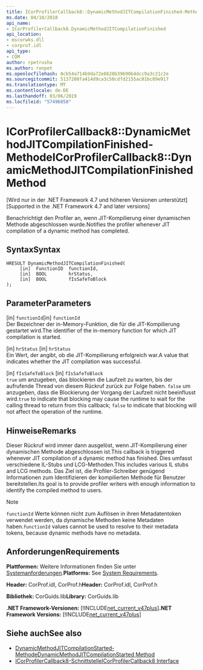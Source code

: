 ```yaml
---
title: ICorProfilerCallback8::DynamicMethodJITCompilationFinished-Methode
ms.date: 04/10/2018
api_name:
- ICorProfilerCallback8.DynamicMethodJITCompilationFinished
api_location:
- mscorwks.dll
- corprof.idl
api_type:
- COM
author: rpetrusha
ms.author: ronpet
ms.openlocfilehash: 0cb54a714b9da72e8620b39690b4dcc9a3c21c2e
ms.sourcegitcommit: 5137208fa414d9ca3c58cdfd2155ac81bc89e917
ms.translationtype: MT
ms.contentlocale: de-DE
ms.lasthandoff: 03/06/2019
ms.locfileid: "57496858"
---
```

# <a name="icorprofilercallback8dynamicmethodjitcompilationfinished-method"></a><span data-ttu-id="60eb9-102">ICorProfilerCallback8::DynamicMethodJITCompilationFinished-Methode</span><span class="sxs-lookup"><span data-stu-id="60eb9-102">ICorProfilerCallback8::DynamicMethodJITCompilationFinished Method</span></span>
<span data-ttu-id="60eb9-103">[Wird nur in der .NET Framework 4.7 und höheren Versionen unterstützt]</span><span class="sxs-lookup"><span data-stu-id="60eb9-103">[Supported in the .NET Framework 4.7 and later versions]</span></span>  
  
<span data-ttu-id="60eb9-104">Benachrichtigt den Profiler an, wenn JIT-Kompilierung einer dynamischen Methode abgeschlossen wurde.</span><span class="sxs-lookup"><span data-stu-id="60eb9-104">Notifies the profiler whenever JIT compilation of a dynamic method has completed.</span></span>  
  
## <a name="syntax"></a><span data-ttu-id="60eb9-105">Syntax</span><span class="sxs-lookup"><span data-stu-id="60eb9-105">Syntax</span></span>  
  
```  
HRESULT DynamicMethodJITCompilationFinished(  
     [in]  FunctionID  functionId,   
     [in]  BOOL        hrStatus,   
     [in]  BOOL        fIsSafeToBlock   
);  
```  
  
## <a name="parameters"></a><span data-ttu-id="60eb9-106">Parameter</span><span class="sxs-lookup"><span data-stu-id="60eb9-106">Parameters</span></span>  
<span data-ttu-id="60eb9-107">[in] `functionId`</span><span class="sxs-lookup"><span data-stu-id="60eb9-107">[in] `functionId`</span></span>  
<span data-ttu-id="60eb9-108">Der Bezeichner der in-Memory-Funktion, die für die JIT-Kompilierung gestartet wird.</span><span class="sxs-lookup"><span data-stu-id="60eb9-108">The identifier of the in-memory function for which JIT compilation is started.</span></span>   

<span data-ttu-id="60eb9-109">[in] `hrStatus` </span><span class="sxs-lookup"><span data-stu-id="60eb9-109">[in] `hrStatus` </span></span>  
<span data-ttu-id="60eb9-110">Ein Wert, der angibt, ob die JIT-Kompilierung erfolgreich war.</span><span class="sxs-lookup"><span data-stu-id="60eb9-110">A value that indicates whether the JIT compilation was successful.</span></span>

<span data-ttu-id="60eb9-111">[in] `fIsSafeToBlock` </span><span class="sxs-lookup"><span data-stu-id="60eb9-111">[in] `fIsSafeToBlock` </span></span>  
<span data-ttu-id="60eb9-112">`true` um anzugeben, das blockieren die Laufzeit zu warten, bis der aufrufende Thread von diesem Rückruf zurück zur Folge haben. `false` um anzugeben, dass die Blockierung der Vorgang der Laufzeit nicht beeinflusst wird.</span><span class="sxs-lookup"><span data-stu-id="60eb9-112">`true` to indicate that blocking may cause the runtime to wait for the calling thread to return from this callback; `false` to indicate that blocking will not affect the operation of the runtime.</span></span>  

## <a name="remarks"></a><span data-ttu-id="60eb9-113">Hinweise</span><span class="sxs-lookup"><span data-stu-id="60eb9-113">Remarks</span></span>  

<span data-ttu-id="60eb9-114">Dieser Rückruf wird immer dann ausgelöst, wenn JIT-Kompilierung einer dynamischen Methode abgeschlossen ist.</span><span class="sxs-lookup"><span data-stu-id="60eb9-114">This callback is triggered whenever JIT compilation of a dynamic method has finished.</span></span> <span data-ttu-id="60eb9-115">Dies umfasst verschiedene IL-Stubs und LCG-Methoden.</span><span class="sxs-lookup"><span data-stu-id="60eb9-115">This includes various IL stubs and LCG methods.</span></span> <span data-ttu-id="60eb9-116">Das Ziel ist, die Profiler-Schreiber genügend Informationen zum Identifizieren der kompilierten Methode für Benutzer bereitstellen.</span><span class="sxs-lookup"><span data-stu-id="60eb9-116">Its goal is to provide profiler writers with enough information to identify the compiled method to users.</span></span>

> [!NOTE]
> <span data-ttu-id="60eb9-117">`functionId` Werte können nicht zum Auflösen in ihren Metadatentoken verwendet werden, da dynamische Methoden keine Metadaten haben.</span><span class="sxs-lookup"><span data-stu-id="60eb9-117">`functionId` values cannot be used to resolve to their metadata tokens, because dynamic methods have no metadata.</span></span>

## <a name="requirements"></a><span data-ttu-id="60eb9-118">Anforderungen</span><span class="sxs-lookup"><span data-stu-id="60eb9-118">Requirements</span></span>  
 <span data-ttu-id="60eb9-119">**Plattformen:** Weitere Informationen finden Sie unter [Systemanforderungen](../../../../docs/framework/get-started/system-requirements.md).</span><span class="sxs-lookup"><span data-stu-id="60eb9-119">**Platforms:** See [System Requirements](../../../../docs/framework/get-started/system-requirements.md).</span></span>  
  
 <span data-ttu-id="60eb9-120">**Header:** CorProf.idl, CorProf.h</span><span class="sxs-lookup"><span data-stu-id="60eb9-120">**Header:** CorProf.idl, CorProf.h</span></span>  
  
 <span data-ttu-id="60eb9-121">**Bibliothek:** CorGuids.lib</span><span class="sxs-lookup"><span data-stu-id="60eb9-121">**Library:** CorGuids.lib</span></span>  
  
 <span data-ttu-id="60eb9-122">**.NET Framework-Versionen:** [!INCLUDE[net_current_v47plus](../../../../includes/net-current-v47plus.md)]</span><span class="sxs-lookup"><span data-stu-id="60eb9-122">**.NET Framework Versions:** [!INCLUDE[net_current_v47plus](../../../../includes/net-current-v47plus.md)]</span></span>  
  
## <a name="see-also"></a><span data-ttu-id="60eb9-123">Siehe auch</span><span class="sxs-lookup"><span data-stu-id="60eb9-123">See also</span></span>
- [<span data-ttu-id="60eb9-124">DynamicMethodJITCompilationStarted-Methode</span><span class="sxs-lookup"><span data-stu-id="60eb9-124">DynamicMethodJITCompilationStarted Method</span></span>](icorprofilercallback8-dynamicmethodjitcompilationstarted-method.md)
- [<span data-ttu-id="60eb9-125">ICorProfilerCallback8-Schnittstelle</span><span class="sxs-lookup"><span data-stu-id="60eb9-125">ICorProfilerCallback8 Interface</span></span>](icorprofilercallback8-interface.md)
